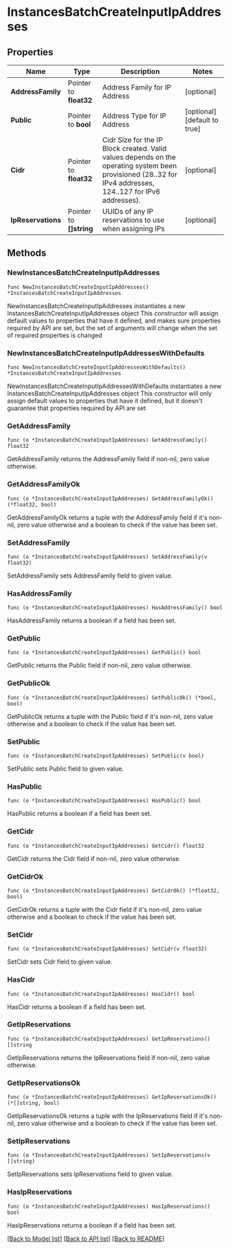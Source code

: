 # InstancesBatchCreateInputIpAddresses

## Properties

Name | Type | Description | Notes
------------ | ------------- | ------------- | -------------
**AddressFamily** | Pointer to **float32** | Address Family for IP Address | [optional] 
**Public** | Pointer to **bool** | Address Type for IP Address | [optional] [default to true]
**Cidr** | Pointer to **float32** | Cidr Size for the IP Block created. Valid values depends on the operating system been provisioned (28..32 for IPv4 addresses, 124..127 for IPv6 addresses). | [optional] 
**IpReservations** | Pointer to **[]string** | UUIDs of any IP reservations to use when assigning IPs | [optional] 

## Methods

### NewInstancesBatchCreateInputIpAddresses

`func NewInstancesBatchCreateInputIpAddresses() *InstancesBatchCreateInputIpAddresses`

NewInstancesBatchCreateInputIpAddresses instantiates a new InstancesBatchCreateInputIpAddresses object
This constructor will assign default values to properties that have it defined,
and makes sure properties required by API are set, but the set of arguments
will change when the set of required properties is changed

### NewInstancesBatchCreateInputIpAddressesWithDefaults

`func NewInstancesBatchCreateInputIpAddressesWithDefaults() *InstancesBatchCreateInputIpAddresses`

NewInstancesBatchCreateInputIpAddressesWithDefaults instantiates a new InstancesBatchCreateInputIpAddresses object
This constructor will only assign default values to properties that have it defined,
but it doesn't guarantee that properties required by API are set

### GetAddressFamily

`func (o *InstancesBatchCreateInputIpAddresses) GetAddressFamily() float32`

GetAddressFamily returns the AddressFamily field if non-nil, zero value otherwise.

### GetAddressFamilyOk

`func (o *InstancesBatchCreateInputIpAddresses) GetAddressFamilyOk() (*float32, bool)`

GetAddressFamilyOk returns a tuple with the AddressFamily field if it's non-nil, zero value otherwise
and a boolean to check if the value has been set.

### SetAddressFamily

`func (o *InstancesBatchCreateInputIpAddresses) SetAddressFamily(v float32)`

SetAddressFamily sets AddressFamily field to given value.

### HasAddressFamily

`func (o *InstancesBatchCreateInputIpAddresses) HasAddressFamily() bool`

HasAddressFamily returns a boolean if a field has been set.

### GetPublic

`func (o *InstancesBatchCreateInputIpAddresses) GetPublic() bool`

GetPublic returns the Public field if non-nil, zero value otherwise.

### GetPublicOk

`func (o *InstancesBatchCreateInputIpAddresses) GetPublicOk() (*bool, bool)`

GetPublicOk returns a tuple with the Public field if it's non-nil, zero value otherwise
and a boolean to check if the value has been set.

### SetPublic

`func (o *InstancesBatchCreateInputIpAddresses) SetPublic(v bool)`

SetPublic sets Public field to given value.

### HasPublic

`func (o *InstancesBatchCreateInputIpAddresses) HasPublic() bool`

HasPublic returns a boolean if a field has been set.

### GetCidr

`func (o *InstancesBatchCreateInputIpAddresses) GetCidr() float32`

GetCidr returns the Cidr field if non-nil, zero value otherwise.

### GetCidrOk

`func (o *InstancesBatchCreateInputIpAddresses) GetCidrOk() (*float32, bool)`

GetCidrOk returns a tuple with the Cidr field if it's non-nil, zero value otherwise
and a boolean to check if the value has been set.

### SetCidr

`func (o *InstancesBatchCreateInputIpAddresses) SetCidr(v float32)`

SetCidr sets Cidr field to given value.

### HasCidr

`func (o *InstancesBatchCreateInputIpAddresses) HasCidr() bool`

HasCidr returns a boolean if a field has been set.

### GetIpReservations

`func (o *InstancesBatchCreateInputIpAddresses) GetIpReservations() []string`

GetIpReservations returns the IpReservations field if non-nil, zero value otherwise.

### GetIpReservationsOk

`func (o *InstancesBatchCreateInputIpAddresses) GetIpReservationsOk() (*[]string, bool)`

GetIpReservationsOk returns a tuple with the IpReservations field if it's non-nil, zero value otherwise
and a boolean to check if the value has been set.

### SetIpReservations

`func (o *InstancesBatchCreateInputIpAddresses) SetIpReservations(v []string)`

SetIpReservations sets IpReservations field to given value.

### HasIpReservations

`func (o *InstancesBatchCreateInputIpAddresses) HasIpReservations() bool`

HasIpReservations returns a boolean if a field has been set.


[[Back to Model list]](../README.md#documentation-for-models) [[Back to API list]](../README.md#documentation-for-api-endpoints) [[Back to README]](../README.md)


